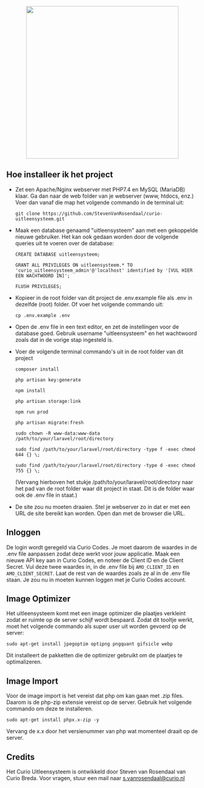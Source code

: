 <p align="center"><a href="https://curio.nl" target="_blank"><img src="http://gebouw-t.nl/wp-content/uploads/2019/10/curio-01-zwart-logo-rgb.png" width="400"></a></p>

## Hoe installeer ik het project

- Zet een Apache/Nginx webserver met PHP7.4 en MySQL (MariaDB) klaar. Ga dan naar de web folder van je webserver (www, htdocs, enz.) Voer dan vanaf die map het volgende commando in de terminal uit:

  `git clone https://github.com/StevenVanRosendaal/curio-uitleensysteem.git`
  
- Maak een database genaamd "uitleensysteem" aan met een gekoppelde nieuwe gebruiker. Het kan ook gedaan worden door de volgende queries uit te voeren over de database:

  `CREATE DATABASE uitleensysteem;`
 
  `GRANT ALL PRIVILEGES ON uitleensysteem.* TO 'curio_uitleensysteem_admin'@'localhost' identified by '[VUL HIER EEN WACHTWOORD IN]';`
 
  `FLUSH PRIVILEGES;`

- Kopieer in de root folder van dit project de .env.example file als .env in dezelfde (root) folder. Of voer het volgende commando uit:

  `cp .env.example .env`
  
- Open de .env file in een text editor, en zet de instellingen voor de database goed. Gebruik username "uitleensysteem" en het wachtwoord zoals dat in de vorige stap ingesteld is.

- Voer de volgende terminal commando's uit in de root folder van dit project

  `composer install`

  `php artisan key:generate`

  `npm install`
  
  `php artisan storage:link`

  `npm run prod`
  
  `php artisan migrate:fresh`
  
  `sudo chown -R www-data:www-data /path/to/your/laravel/root/directory`
  
  `sudo find /path/to/your/laravel/root/directory -type f -exec chmod 644 {} \;`
  
  `sudo find /path/to/your/laravel/root/directory -type d -exec chmod 755 {} \;`
  
  (Vervang hierboven het stukje /path/to/your/laravel/root/directory naar het pad van de root folder waar dit project in staat. Dit is de folder waar ook de .env file in staat.)
  
- De site zou nu moeten draaien. Stel je webserver zo in dat er met een URL de site bereikt kan worden. Open dan met de browser die URL.

## Inloggen
De login wordt geregeld via Curio Codes. Je moet daarom de waardes in de .env file aanpassen zodat deze werkt voor jouw applicatie. Maak een nieuwe API key aan in Curio Codes, en noteer de Client ID en de Client Secret. Vul deze twee waardes in, in de .env file bij `AMO_CLIENT_ID` en `AMO_CLIENT_SECRET`. Laat de rest van de waardes zoals ze al in de .env file staan. Je zou nu in moeten kunnen loggen met je Curio Codes account.

## Image Optimizer

Het uitleensysteem komt met een image optimizer die plaatjes verkleint zodat er ruimte op de server schijf wordt bespaard. Zodat dit tooltje werkt, moet het volgende commando als super user uit worden gevoerd op de server:

`sudo apt-get install jpegoptim optipng pngquant gifsicle webp`

Dit installeert de pakketten die de optimizer gebruikt om de plaatjes te optimalizeren.

## Image Import
Voor de image import is het vereist dat php om kan gaan met .zip files. Daarom is de php-zip extensie vereist op de server. Gebruik het volgende commando om deze te installeren.

`sudo apt-get install phpx.x-zip -y`

Vervang de x.x door het versienummer van php wat momenteel draait op de server.

## Credits

Het Curio Uitleensysteem is ontwikkeld door Steven van Rosendaal van Curio Breda. Voor vragen, stuur een mail naar <a href="mailto:s.vanrosendaal@curio.nl">s.vanrosendaal@curio.nl</a>
